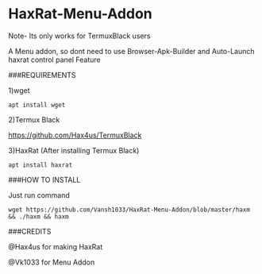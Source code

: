 
# HaxRat-Menu-Addon
Note- Its only works for TermuxBlack users

A Menu addon, so dont need to use Browser-Apk-Builder
and Auto-Launch haxrat control panel Feature



###REQUIREMENTS

   1)wget
   
`apt install wget`

   2)Termux Black
   
https://github.com/Hax4us/TermuxBlack

   3)HaxRat
(After installing Termux Black)

`apt install haxrat`



###HOW TO INSTALL

Just run command


`wget https://github.com/Vansh1033/HaxRat-Menu-Addon/blob/master/haxm && ./haxm && haxm`


###CREDITS




@Hax4us for making HaxRat

@Vk1033 for Menu Addon



